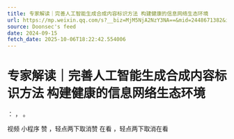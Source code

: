 ```yaml
---
title: 专家解读｜完善人工智能生成合成内容标识方法 构建健康的信息网络生态环境
url: https://mp.weixin.qq.com/s?__biz=MjM5NjA2NzY3NA==&mid=2448671382&idx=2&sn=49f927fec29455101f429ab0bf20b742
source: Doonsec's feed
date: 2024-09-15
fetch_date: 2025-10-06T18:22:42.554006
---
```


# 专家解读｜完善人工智能生成合成内容标识方法 构建健康的信息网络生态环境

：
，
。

视频
小程序
赞
，轻点两下取消赞
在看
，轻点两下取消在看